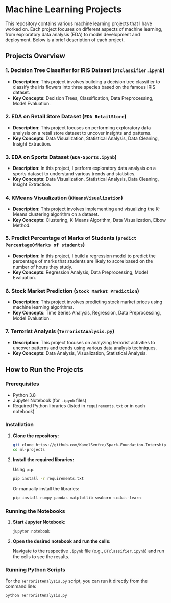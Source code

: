 # Machine Learning Projects

This repository contains various machine learning projects that I have worked on. Each project focuses on different aspects of machine learning, from exploratory data analysis (EDA) to model development and deployment. Below is a brief description of each project.

## Projects Overview

### 1. Decision Tree Classifier for IRIS Dataset (`DTclassifier.ipynb`)
- **Description**: This project involves building a decision tree classifier to classify the iris flowers into three species based on the famous IRIS dataset.
- **Key Concepts**: Decision Trees, Classification, Data Preprocessing, Model Evaluation.

### 2. EDA on Retail Store Dataset (`EDA RetailStore`)
- **Description**: This project focuses on performing exploratory data analysis on a retail store dataset to uncover insights and patterns.
- **Key Concepts**: Data Visualization, Statistical Analysis, Data Cleaning, Insight Extraction.

### 3. EDA on Sports Dataset (`EDA-Sports.ipynb`)
- **Description**: In this project, I perform exploratory data analysis on a sports dataset to understand various trends and statistics.
- **Key Concepts**: Data Visualization, Statistical Analysis, Data Cleaning, Insight Extraction.

### 4. KMeans Visualization (`KMeansVisualization`)
- **Description**: This project involves implementing and visualizing the K-Means clustering algorithm on a dataset.
- **Key Concepts**: Clustering, K-Means Algorithm, Data Visualization, Elbow Method.

### 5. Predict Percentage of Marks of Students (`predict PercentageOfMarks of students`)
- **Description**: In this project, I build a regression model to predict the percentage of marks that students are likely to score based on the number of hours they study.
- **Key Concepts**: Regression Analysis, Data Preprocessing, Model Evaluation.

### 6. Stock Market Prediction (`Stock Market Prediction`)
- **Description**: This project involves predicting stock market prices using machine learning algorithms.
- **Key Concepts**: Time Series Analysis, Regression, Data Preprocessing, Model Evaluation.

### 7. Terrorist Analysis (`TerroristAnalysis.py`)
- **Description**: This project focuses on analyzing terrorist activities to uncover patterns and trends using various data analysis techniques.
- **Key Concepts**: Data Analysis, Visualization, Statistical Analysis.

## How to Run the Projects

### Prerequisites

- Python 3.8
- Jupyter Notebook (for `.ipynb` files)
- Required Python libraries (listed in `requirements.txt` or in each notebook)

### Installation

1. **Clone the repository:**

    ```sh
    git clone https://github.com/KamelSenfro/Spark-Foundation-Intership-Projects/tree/main.git
    cd ml-projects
    ```

2. **Install the required libraries:**

    Using `pip`:

    ```sh
    pip install -r requirements.txt
    ```

    Or manually install the libraries:

    ```sh
    pip install numpy pandas matplotlib seaborn scikit-learn
    ```

### Running the Notebooks

1. **Start Jupyter Notebook:**

    ```sh
    jupyter notebook
    ```

2. **Open the desired notebook and run the cells:**

    Navigate to the respective `.ipynb` file (e.g., `DTclassifier.ipynb`) and run the cells to see the results.

### Running Python Scripts

For the `TerroristAnalysis.py` script, you can run it directly from the command line:

```sh
python TerroristAnalysis.py
